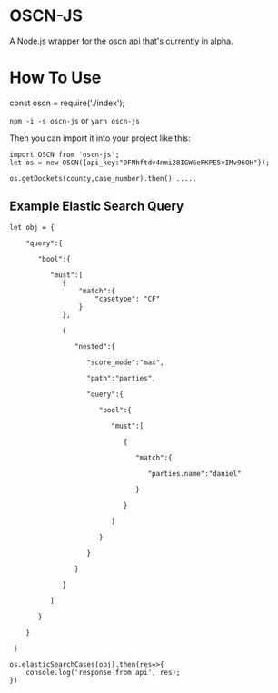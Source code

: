 # OSCN-JS
A Node.js wrapper for the oscn api that's currently in alpha.

# How To Use
const oscn = require('./index');

`npm -i -s oscn-js`
or
`yarn oscn-js`

Then you can import it into your project like this:
```
import OSCN from 'oscn-js';
let os = new OSCN({api_key:"9FNhftdv4nmi28IGW6ePKPE5vIMv96OH"});

os.getDockets(county,case_number).then() ..... 

```

## Example Elastic Search Query
```
let obj = {

    "query":{
 
       "bool":{
 
          "must":[
             {
                 "match":{
                     "casetype": "CF"
                 }	
             },
 
             {
 
                "nested":{
 
                   "score_mode":"max",
 
                   "path":"parties",
 
                   "query":{
 
                      "bool":{
 
                         "must":[
 
                            {
 
                               "match":{
 
                                  "parties.name":"daniel"
 
                               }
 
                            }
 
                         ]
 
                      }
 
                   }
 
                }
 
             }
 
          ]
 
       }
 
    }
 
 }

os.elasticSearchCases(obj).then(res=>{
    console.log('response from api', res);
})
```
